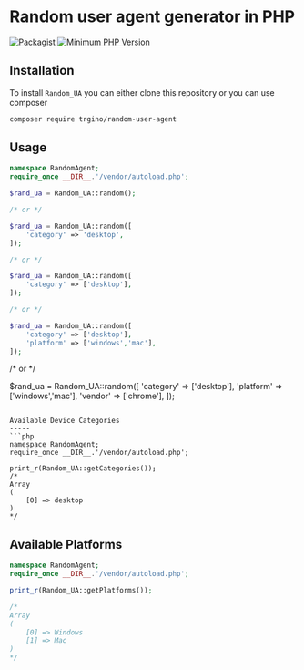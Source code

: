 Random user agent generator in PHP
=============================

[![Packagist](https://img.shields.io/packagist/dt/trgino/random-user-agent.svg)](https://packagist.org/packages/trgino/random-user-agent)
[![Minimum PHP Version](http://img.shields.io/badge/php-%3E%3D%207.1-8892BF.svg)](https://php.net/)


Installation
-----

To install `Random_UA` you can either clone this repository or you can use composer

```bash
composer require trgino/random-user-agent
```

Usage
-----
```php
namespace RandomAgent;
require_once __DIR__.'/vendor/autoload.php';

$rand_ua = Random_UA::random();

/* or */

$rand_ua = Random_UA::random([
	'category' => 'desktop',
]);

/* or */

$rand_ua = Random_UA::random([
	'category' => ['desktop'],
]);

/* or */

$rand_ua = Random_UA::random([
	'category' => ['desktop'],
	'platform' => ['windows','mac'],
]);

```

/* or */

$rand_ua = Random_UA::random([
	'category' => ['desktop'],
	'platform' => ['windows','mac'],
	'vendor' => ['chrome'],
]);

```

Available Device Categories
-----
```php
namespace RandomAgent;
require_once __DIR__.'/vendor/autoload.php';

print_r(Random_UA::getCategories());
/*
Array
(
    [0] => desktop
)
*/
```

Available Platforms
-----
```php
namespace RandomAgent;
require_once __DIR__.'/vendor/autoload.php';

print_r(Random_UA::getPlatforms());

/*
Array
(
    [0] => Windows
    [1] => Mac
)
*/
```
